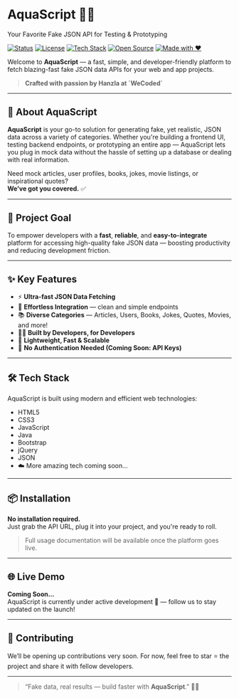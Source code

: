 # AquaScript 🌊✨  
Your Favorite Fake JSON API for Testing & Prototyping  

[![Status](https://img.shields.io/badge/status-under--construction-yellow)](https://wecoded.dev)
[![License](https://img.shields.io/badge/license-MIT-blue)](./LICENSE)
[![Tech Stack](https://img.shields.io/badge/techstack-HTML%2C%20CSS%2C%20JS%2C%20Java-informational)](https://wecoded.dev)
[![Open Source](https://img.shields.io/badge/open--source-yes-brightgreen)](https://github.com/hanzla-dev/aquascript)
[![Made with ❤️](https://img.shields.io/badge/made%20with-%E2%9D%A4-red)](https://wecoded.dev)

Welcome to **AquaScript** — a fast, simple, and developer-friendly platform to fetch blazing-fast fake JSON data APIs for your web and app projects.

> **Crafted with passion by Hanzla at ´WeCoded´**

---

## 🚀 About AquaScript  

**AquaScript** is your go-to solution for generating fake, yet realistic, JSON data across a variety of categories. Whether you're building a frontend UI, testing backend endpoints, or prototyping an entire app — AquaScript lets you plug in mock data without the hassle of setting up a database or dealing with real information.

Need mock articles, user profiles, books, jokes, movie listings, or inspirational quotes?  
**We’ve got you covered.** ✅

---

## 🎯 Project Goal  

To empower developers with a **fast**, **reliable**, and **easy-to-integrate** platform for accessing high-quality fake JSON data — boosting productivity and reducing development friction.

---

## ✨ Key Features  

- ⚡ **Ultra-fast JSON Data Fetching**  
- 🔗 **Effortless Integration** — clean and simple endpoints  
- 📚 **Diverse Categories** — Articles, Users, Books, Jokes, Quotes, Movies, and more!  
- 🧑‍💻 **Built by Developers, for Developers**  
- 🧬 **Lightweight, Fast & Scalable**  
- 🧰 **No Authentication Needed (Coming Soon: API Keys)**  

---

## 🛠 Tech Stack  

AquaScript is built using modern and efficient web technologies:

- HTML5  
- CSS3  
- JavaScript  
- Java  
- Bootstrap  
- jQuery  
- JSON  
- ☁️ More amazing tech coming soon...

---

## 📦 Installation  

**No installation required.**  
Just grab the API URL, plug it into your project, and you're ready to roll.

> Full usage documentation will be available once the platform goes live.

---

## 🌐 Live Demo  

**Coming Soon...**  
AquaScript is currently under active development 🚧 — follow us to stay updated on the launch!

---

## 🤝 Contributing  

We’ll be opening up contributions very soon. For now, feel free to star ⭐ the project and share it with fellow developers.

---

> “Fake data, real results — build faster with **AquaScript**.” 🌊✨
